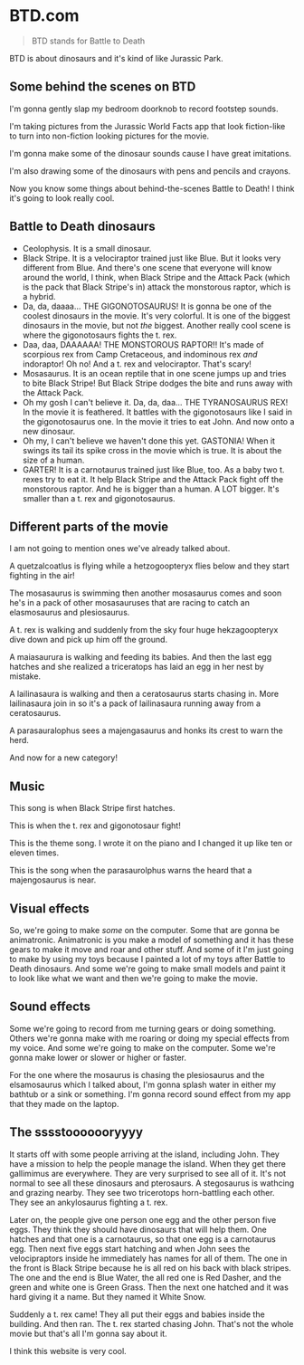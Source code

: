 # BTD.com

> BTD stands for Battle to Death

BTD is about dinosaurs and it's kind of like Jurassic Park.

## Some behind the scenes on BTD

I'm gonna gently slap my bedroom doorknob to record footstep sounds.

I'm taking pictures from the Jurassic World Facts app that look fiction-like to turn into non-fiction looking pictures for the movie.

I'm gonna make some of the dinosaur sounds cause I have great imitations.

I'm also drawing some of the dinosaurs with pens and pencils and crayons.

Now you know some things about behind-the-scenes Battle to Death! I think it's going to look really cool.

## Battle to Death dinosaurs

* Ceolophysis. It is a small dinosaur.
* Black Stripe. It is a velociraptor trained just like Blue. But it looks very different from Blue. And there's one scene that everyone will know around the world, I think, when Black Stripe and the Attack Pack (which is the pack that Black Stripe's in) attack the monstorous raptor, which is a hybrid.
* Da, da, daaaa... THE GIGONOTOSAURUS! It is gonna be one of the coolest dinosaurs in the movie. It's very colorful. It is one of the biggest dinosaurs in the movie, but not _the_ biggest. Another really cool scene is where the gigonotosaurs fights the t. rex.
* Daa, daa, DAAAAAA! THE MONSTOROUS RAPTOR!! It's made of scorpious rex from Camp Cretaceous, and indominous rex _and_ indoraptor! Oh no! And a t. rex and velociraptor. That's scary!
* Mosasaurus. It is an ocean reptile that in one scene jumps up and tries to bite Black Stripe! But Black Stripe dodges the bite and runs away with the Attack Pack.
* Oh my gosh I can't believe it. Da, da, daa... THE TYRANOSAURUS REX! In the movie it is feathered. It battles with the gigonotosaurs like I said in the gigonotosaurus one. In the movie it tries to eat John. And now onto a new dinosaur.
* Oh my, I can't believe we haven't done this yet. GASTONIA! When it swings its tail its spike cross in the movie which is true. It is about the size of a human.
* GARTER! It is a carnotaurus trained just like Blue, too. As a baby two t. rexes try to eat it. It help Black Stripe and the Attack Pack fight off the monstorous raptor. And he is bigger than a human. A LOT bigger. It's smaller than a t. rex and gigonotosaurus.

## Different parts of the movie

I am not going to mention ones we've already talked about.

A quetzalcoatlus is flying while a hetzogoopteryx flies below and they start fighting in the air!

The mosasaurus is swimming then another mosasaurus comes and soon he's in a pack of other mosasauruses that are racing to catch an elasmosaurus and plesiosaurus.

A t. rex is walking and suddenly from the sky four huge hekzagoopteryx dive down and pick up him off the ground.

A maiasaurura is walking and feeding its babies. And then the last egg hatches and she realized a triceratops has laid an egg in her nest by mistake.

A lailinasaura is walking and then a ceratosaurus starts chasing in. More lailinasaura join in so it's a pack of lailinasaura running away from a ceratosaurus.

A parasauralophus sees a majengasaurus and honks its crest to warn the herd.

And now for a new category!

## Music

This song is when Black Stripe first hatches.

This is when the t. rex and gigonotosaur fight!

This is the theme song. I wrote it on the piano and I changed it up like ten or eleven times.

This is the song when the parasaurolphus warns the heard that a majengosaurus is near.

## Visual effects

So, we're going to make _some_ on the computer. Some that are gonna be animatronic. Animatronic is you make a model of something and it has these gears to make it move and roar and other stuff. And some of it I'm just going to make by using my toys because I painted a lot of my toys after Battle to Death dinosaurs. And some we're going to make small models and paint it to look like what we want and then we're going to make the movie.

## Sound effects

Some we're going to record from me turning gears or doing something. Others we're gonna make with me roaring or doing my special effects from my voice. And some we're going to make on the computer. Some we're gonna make lower or slower or higher or faster.

For the one where the mosaurus is chasing the plesiosaurus and the elsamosaurus which I talked about, I'm gonna splash water in either my bathtub or a sink or something. I'm gonna record sound effect from my app that they made on the laptop.

## The sssstooooooryyyy

It starts off with some people arriving at the island, including John. They have a mission to help the people manage the island. When they get there gallimimus are everywhere. They are very surprised to see all of it. It's not normal to see all these dinosaurs and pterosaurs. A stegosaurus is wathcing and grazing nearby. They see two tricerotops horn-battling each other. They see an ankylosaurus fighting a t. rex.

Later on, the people give one person one egg and the other person five eggs. They think they should have dinosaurs that will help them. One hatches and that one is a carnotaurus, so that one egg is a carnotaurus egg. Then next five eggs start hatching and when John sees the velocipraptors inside he immediately has names for all of them. The one in the front is Black Stripe because he is all red on his back with black stripes. The one and the end is Blue Water, the all red one is Red Dasher, and the green and white one is Green Grass. Then the next one hatched and it was hard giving it a name. But they named it White Snow.

Suddenly a t. rex came! They all put their eggs and babies inside the building. And then ran. The t. rex started chasing John. That's not the whole movie but that's all I'm gonna say about it.

I think this website is very cool.
